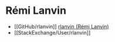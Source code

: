 # Rémi Lanvin
- [[GitHub/rlanvin]] [rlanvin (Rémi Lanvin)](https://github.com/rlanvin)
- [[StackExchange/User/rlanvin]]